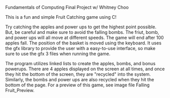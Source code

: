 Fundamentals of Computing Final Project
w/ Whitney Choo

This is a fun and simple Fruit Catching game using C! 

Try catching the apples and power ups to get the highest point possible. But, be careful and make sure to avoid the falling bombs. The friut, bomb, and power ups will all move at different speeds. The game will end after 100 apples fall. The position of the basket is moved using the keyboard. It uses the gfx library to provide the user with a easy-to-use interface, so make sure to use the gfx 3 files when running the game. 

The program utilizes linked lists to create the apples, bombs, and bonus powerups. There are 4 apples displayed on the screen at all times, and once they hit the bottom of the screen, they are "recycled" into the system. Similarly, the bombs and power ups are also recycled when they hit the bottom of the page. For a preview of this game, see image file Falling Fruit_Preview.
